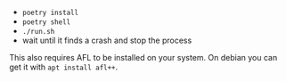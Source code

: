 * `poetry install`
* `poetry shell`
* `./run.sh`
* wait until it finds a crash and stop the process

This also requires AFL to be installed on your system.
On debian you can get it with `apt install afl++`.